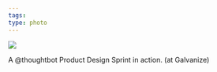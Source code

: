 ```yaml
---
tags: 
type: photo
---
```

<img src="http://25.media.tumblr.com/61a2db8d5f94ce5bb1860a4bd76fec23/tumblr_n04hosivF51rdkc0do1_1280.jpg" />

A @thoughtbot Product Design Sprint in action. (at Galvanize)
